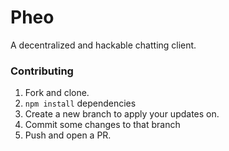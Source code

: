 # Pheo
A decentralized and hackable chatting client. 

### Contributing
 1. Fork and clone.
 2. `npm install` dependencies
 3. Create a new branch to apply your updates on.
 4. Commit some changes to that branch
 5. Push and open a PR.

